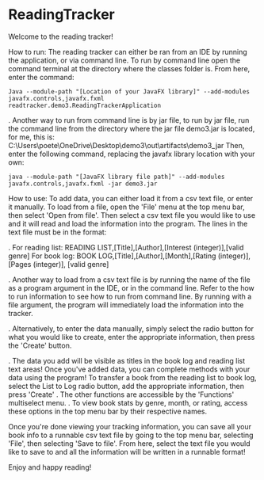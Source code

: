 # ReadingTracker

Welcome to the reading tracker! 

How to run:
    The reading tracker can either be ran from an IDE by running the application, or via command line. To run by command
    line open the command terminal at the directory where the classes folder is. From here, enter the command:

    Java --module-path "[Location of your JavaFX library]" --add-modules javafx.controls,javafx.fxml readtracker.demo3.ReadingTrackerApplication

.   Another way to run from command line is by jar file, to run by jar file, run the command line from the directory where 
    the jar file demo3.jar is located, for me, this is: C:\Users\poete\OneDrive\Desktop\demo3\out\artifacts\demo3_jar
    Then, enter the following command, replacing the javafx library location with your own:
    
    java --module-path "[JavaFX library file path]" --add-modules javafx.controls,javafx.fxml -jar demo3.jar

How to use:
    To add data, you can either load it from a csv text file, or enter it manually. To load from a file, open the 'File'
    menu at the top menu bar, then select 'Open from file'. Then select a csv text file you would like to use and it will
    read and load the information into the program. The lines in the text file must be in the format:

.       For reading list:
            READING LIST,[Title],[Author],[Interest (integer)],[valid genre]
        For book log:
            BOOK LOG,[Title],[Author],[Month],[Rating (integer)], [Pages (integer)], [valid genre]

.   Another way to load from a csv text file is by running the name of the file as a program argument in the IDE, or in
    the command line. Refer to the how to run information to see how to run from command line. By running with a file
    argument, the program will immediately load the information into the tracker.

.   Alternatively, to enter the data manually, simply select the radio button for what you would like to create, enter
    the appropriate information, then press the 'Create' button.

.   The data you add will be visible as titles in the book log and reading list text areas!
    Once you've added data, you can complete methods with your data using the program! To transfer a book from the 
    reading list to book log, select the List to Log radio button, add the appropriate information, then press 'Create'
.
    The other functions are accessible by the 'Functions' multiselect menu.
.
    To view book stats by genre, month, or rating, access these options in the top menu bar by their respective names.

Once you're done viewing your tracking information, you can save all your book info to a runnable csv text file by going
to the top menu bar, selecting 'File', then selecting 'Save to file'. From here, select the text file you would like to
save to and all the information will be written in a runnable format!

Enjoy and happy reading!
